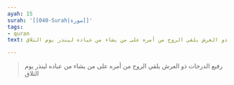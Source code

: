 ```yaml
---
ayah: 15
surah: '[[040-Surah|سورة]]'
tags:
- quran
text: رفيع الدرجات ذو العرش يلقي الروح من أمره على من يشاء من عباده لينذر يوم التلاق

---
```

> رفيع الدرجات ذو العرش يلقي الروح من أمره على من يشاء من عباده لينذر يوم التلاق
